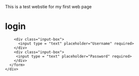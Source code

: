 <html>
  <head>
    This is a test webstie for my first web page
  </head>
  
  <body>
    <div class="wrapper">
      <form action="">
        <h1> login </h1>
        
        <div class="input-box">
          <input type = "text" placeholder="Username" required>  
        </div>
        <div class="input-box">
         <input type = "text" placeholder="Password" required>  
        </div>
      </form>
    </div>
  </body>
</html>
